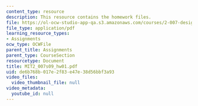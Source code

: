 ```yaml
---
content_type: resource
description: This resource contains the homework files.
file: https://ol-ocw-studio-app-qa.s3.amazonaws.com/courses/2-007-design-and-manufacturing-i-spring-2009/de6b768b017e2f83e47e38d56bbf3a93_MIT2_007s09_hw01.pdf
file_type: application/pdf
learning_resource_types:
- Assignments
ocw_type: OCWFile
parent_title: Assignments
parent_type: CourseSection
resourcetype: Document
title: MIT2_007s09_hw01.pdf
uid: de6b768b-017e-2f83-e47e-38d56bbf3a93
video_files:
  video_thumbnail_file: null
video_metadata:
  youtube_id: null
---
```


